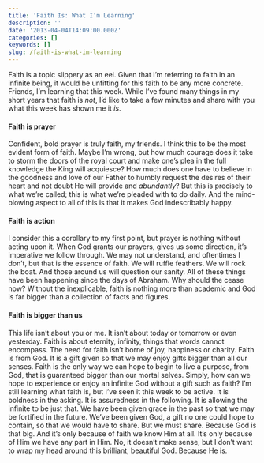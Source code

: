 ```yaml
---
title: 'Faith Is: What I’m Learning'
description: ''
date: '2013-04-04T14:09:00.000Z'
categories: []
keywords: []
slug: /faith-is-what-im-learning
---
```

Faith is a topic slippery as an eel. Given that I’m referring to faith in an infinite being, it would be unfitting for this faith to be any more concrete. Friends, I’m learning that this week. While I’ve found many things in my short years that faith is _not_, I’d like to take a few minutes and share with you what this week has shown me it _is_.
#### Faith is prayer
Confident, bold prayer is truly faith, my friends. I think this to be the most evident form of faith. Maybe I’m wrong, but how much courage does it take to storm the doors of the royal court and make one’s plea in the full knowledge the King will acquiesce? How much does one have to believe in the goodness and love of our Father to humbly request the desires of their heart and not doubt He will provide and _abundantly_? But this is precisely to what we’re called; this is what we’re pleaded with to do daily. And the mind-blowing aspect to all of this is that it makes God indescribably happy.
#### Faith is action
I consider this a corollary to my first point, but prayer is nothing without acting upon it. When God grants our prayers, gives us some direction, it’s imperative we follow through. We may not understand, and oftentimes I don’t, but that is the essence of faith. We will ruffle feathers. We will rock the boat. And those around us will question our sanity. All of these things have been happening since the days of Abraham. Why should the cease now? Without the inexplicable, faith is nothing more than academic and God is far bigger than a collection of facts and figures.
#### Faith is bigger than us
This life isn’t about you or me. It isn’t about today or tomorrow or even yesterday. Faith is about eternity, infinity, things that words cannot encompass. The need for faith isn’t borne of joy, happiness or charity. Faith is from God. It is a gift given so that we may enjoy gifts bigger than all our senses. Faith is the only way we can hope to begin to live a purpose, from God, that is guaranteed bigger than our mortal selves. Simply, how can we hope to experience or enjoy an infinite God without a gift such as faith?
I’m still learning what faith is, but I’ve seen it this week to be active. It is boldness in the asking. It is assuredness in the following. It is allowing the infinite to be just that. We have been given grace in the past so that we may be fortified in the future. We’ve been given God, a gift no one could hope to contain, so that we would have to share. But we must share. Because God is that big. And it’s only because of faith we know Him at all. It’s only because of Him we have any part in Him. No, it doesn’t make sense, but I don’t want to wrap my head around this brilliant, beautiful God. Because He is.
